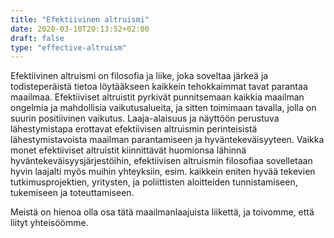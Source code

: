 ```yaml
---
title: "Efektiivinen altruismi"
date: 2020-03-10T20:13:52+02:00
draft: false
type: "effective-altruism"
---
```


Efektiivinen altruismi on filosofia ja liike, joka soveltaa järkeä ja todisteperäistä tietoa löytääkseen kaikkein tehokkaimmat tavat parantaa maailmaa. Efektiiviset altruistit pyrkivät punnitsemaan kaikkia maailman ongelmia ja mahdollisia vaikutusalueita, ja sitten toimimaan tavalla, jolla on suurin positiivinen vaikutus. Laaja-alaisuus ja näyttöön perustuva lähestymistapa erottavat efektiivisen altruismin perinteisistä lähestymistavoista maailman parantamiseen ja hyväntekeväisyyteen. Vaikka monet efektiiviset altruistit kiinnittävät huomionsa lähinnä hyväntekeväisyysjärjestöihin, efektiivisen altruismin filosofiaa sovelletaan hyvin laajalti myös muihin yhteyksiin, esim. kaikkein eniten hyvää tekevien tutkimusprojektien, yritysten, ja poliittisten aloitteiden tunnistamiseen, tukemiseen ja toteuttamiseen.

Meistä on hienoa olla osa tätä maailmanlaajuista liikettä, ja toivomme, että liityt yhteisöömme.
